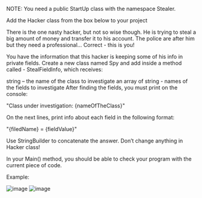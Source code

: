 NOTE: You need a public StartUp class with the namespace Stealer.

Add the Hacker class from the box below to your project

There is the one nasty hacker, but not so wise though. He is trying to steal a big amount of money and transfer it to his account. The police are after him but they need a professional… Correct - this is you!

You have the information that this hacker is keeping some of his info in private fields. Create a new class named Spy and add inside a method called - StealFieldInfo, which receives:

  string – the name of the class to investigate
  an array of string - names of the fields to investigate
  After finding the fields, you must print on the console:

  "Class under investigation: {nameOfTheClass}"
  
On the next lines, print info about each field in the following format:

  "{filedName} = {fieldValue}"
  
Use StringBuilder to concatenate the answer. Don’t change anything in Hacker class!

In your Main() method, you should be able to check your program with the current piece of code.

Example:

![image](https://user-images.githubusercontent.com/45227327/225993105-1fe631ea-b1d3-44b7-bc7b-594b7534943f.png)
![image](https://user-images.githubusercontent.com/45227327/226309960-5f27a1fd-5cad-4604-b59b-8b360a95f393.png)

